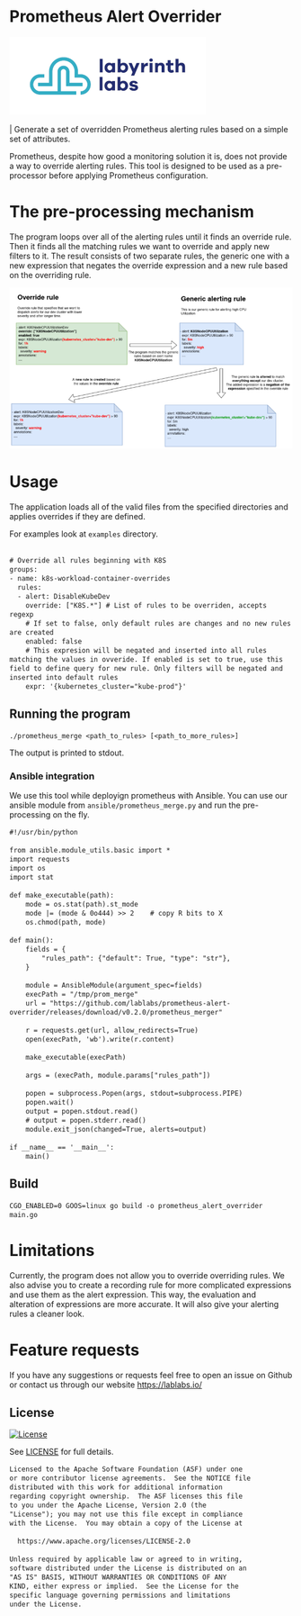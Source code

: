 # Prometheus Alert Overrider

[<img src="ll-logo.png">](https://lablabs.io/)

| Generate a set of overridden Prometheus alerting rules based on a simple set of attributes.

Prometheus, despite how good a monitoring solution it is, does not provide a way to override alerting rules. This tool is designed to be used as a pre-processor before applying Prometheus configuration.

# The pre-processing mechanism

The program loops over all of the alerting rules until it finds an override rule. Then it finds all the matching rules we want to override and apply new filters to it. The result consists of two separate rules, the generic one with a new expression that negates the override expression and a new rule based on the overriding rule.

![](diagram.png)

# Usage

The application loads all of the valid files from the specified directories and applies overrides if they are defined.

For examples look at `examples` directory.

```

# Override all rules beginning with K8S
groups:
- name: k8s-workload-container-overrides
  rules:
  - alert: DisableKubeDev
    override: ["K8S.*"] # List of rules to be overriden, accepts regexp
    # If set to false, only default rules are changes and no new rules are created
    enabled: false
    # This expresion will be negated and inserted into all rules matching the values in ovveride. If enabled is set to true, use this field to define query for new rule. Only filters will be negated and inserted into default rules
    expr: '{kubernetes_cluster="kube-prod"}'
```

## Running the program

```
./prometheus_merge <path_to_rules> [<path_to_more_rules>]
```

The output is printed to stdout.

### Ansible integration

We use this tool while deployign prometheus with Ansible. You can use our ansible module from `ansible/prometheus_merge.py` and run the pre-processing on the fly.

```
#!/usr/bin/python

from ansible.module_utils.basic import *
import requests
import os
import stat

def make_executable(path):
    mode = os.stat(path).st_mode
    mode |= (mode & 0o444) >> 2    # copy R bits to X
    os.chmod(path, mode)

def main():
    fields = {
        "rules_path": {"default": True, "type": "str"},
    }

    module = AnsibleModule(argument_spec=fields)
    execPath = "/tmp/prom_merge"
    url = "https://github.com/lablabs/prometheus-alert-overrider/releases/download/v0.2.0/prometheus_merger"

    r = requests.get(url, allow_redirects=True)
    open(execPath, 'wb').write(r.content)

    make_executable(execPath)

    args = (execPath, module.params["rules_path"])

    popen = subprocess.Popen(args, stdout=subprocess.PIPE)
    popen.wait()
    output = popen.stdout.read()
    # output = popen.stderr.read()
    module.exit_json(changed=True, alerts=output)

if __name__ == '__main__':
    main()
```

## Build

```
CGO_ENABLED=0 GOOS=linux go build -o prometheus_alert_overrider main.go
```

# Limitations

Currently, the program does not allow you to override overriding rules. We also advise you to create a recording rule for more complicated expressions and use them as the alert expression. This way, the evaluation and alteration of expressions are more accurate. It will also give your alerting rules a cleaner look.

# Feature requests

If you have any suggestions or requests feel free to open an issue on Github or contact us through our website https://lablabs.io/

## License

[![License](https://img.shields.io/badge/License-Apache%202.0-blue.svg)](https://opensource.org/licenses/Apache-2.0)

See [LICENSE](LICENSE) for full details.

    Licensed to the Apache Software Foundation (ASF) under one
    or more contributor license agreements.  See the NOTICE file
    distributed with this work for additional information
    regarding copyright ownership.  The ASF licenses this file
    to you under the Apache License, Version 2.0 (the
    "License"); you may not use this file except in compliance
    with the License.  You may obtain a copy of the License at

      https://www.apache.org/licenses/LICENSE-2.0

    Unless required by applicable law or agreed to in writing,
    software distributed under the License is distributed on an
    "AS IS" BASIS, WITHOUT WARRANTIES OR CONDITIONS OF ANY
    KIND, either express or implied.  See the License for the
    specific language governing permissions and limitations
    under the License.